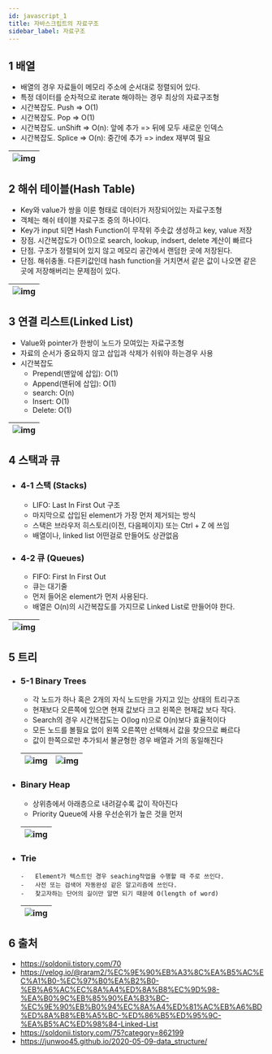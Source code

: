 ```yaml
---
id: javascript_1
title: 자바스크립트의 자료구조
sidebar_label: 자료구조
---
```


## 1 배열

-   배열의 경우 자료들이 메모리 주소에 순서대로 정렬되어 있다.
-   특정 데이터를 순차적으로 iterate 해야하는 경우 최상의 자료구조형
-   시간복잡도. Push => O(1)
-   시간복잡도. Pop => O(1)
-   시간복잡도. unShift => O(n): 앞에 추가 => 뒤에 모두 새로운 인덱스
-   시간복잡도. Splice => O(n): 중간에 추가 => index 재부여 필요

| ![img](/img/javascript/javascript_1_1.png) |
| ------------------------------------------ |


## 2 해쉬 테이블(Hash Table)

-   Key와 value가 쌍을 이룬 형태로 데이터가 저장되어있는 자료구조형
-   객체는 해쉬 테이블 자료구조 중의 하나이다.
-   Key가 input 되면 Hash Function이 무작위 주솟값 생성하고 key, value 저장
-   장점. 시간복잡도가 O(1)으로 search, lookup, indsert, delete 계산이 빠르다
-   단점. 구조가 정렬되어 있지 않고 메모리 공간에서 랜덤한 곳에 저장된다.
-   단점. 해쉬충돌. 다른키값인데 hash function을 거치면서 같은 값이 나오면 같은 곳에 저장해버리는 문제점이 있다.

| ![img](/img/javascript/javascript_1_2.png) |
| ------------------------------------------ |


## 3 연결 리스트(Linked List)

-   Value와 pointer가 한쌍이 노드가 모여있는 자료구조형
-   자료의 순서가 중요하지 않고 삽입과 삭제가 쉬워야 하는경우 사용
-   시간복잡도
    -   Prepend(맨앞에 삽입): O(1)
    -   Append(맨뒤에 삽입): O(1)
    -   search: O(n)
    -   Insert: O(1)
    -   Delete: O(1)

| ![img](/img/javascript/javascript_1_3.png) |
| ------------------------------------------ |


## 4 스택과 큐

-   ### 4-1 스택 (Stacks)
    -   LIFO: Last In First Out 구조
    -   마지막으로 삽입된 element가 가장 먼저 제거되는 방식
    -   스택은 브라우저 히스토리(이전, 다음페이지) 또는 Ctrl + Z 에 쓰임
    -   배열이나, linked list 어떤걸로 만들어도 상관없음
-   ### 4-2 큐 (Queues)
    -   FIFO: First In First Out
    -   큐는 대기줄
    -   먼저 들어온 element가 먼저 사용된다.
    -   배열은 O(n)의 시간복잡도를 가지므로 Linked List로 만들어야 한다.

| ![img](/img/javascript/javascript_1_4.png) |
| ------------------------------------------ |


## 5 트리

-   ### 5-1 Binary Trees

    -   각 노드가 하나 혹은 2개의 자식 노드만을 가지고 있는 상태의 트리구조
    -   현재보다 오른쪽에 있으면 현재 값보다 크고 왼쪽은 현재값 보다 작다.
    -   Search의 경우 시간복잡도는 O(log n)으로 O(n)보다 효율적이다
    -   모든 노드를 볼필요 없이 왼쪽 오른쪽만 선택해서 값을 찾으므로 빠르다
    -   값이 한쪽으로만 추가되서 불균형한 경우 배열과 거의 동일해진다

    | ![img](/img/javascript/javascript_1_5.png) | ![img](/img/javascript/javascript_1_5_1.png) |
    | ------------------------------------------ | -------------------------------------------- |


-   ### Binary Heap

    -   상위층에서 아래층으로 내려갈수록 값이 작아진다
    -   Priority Queue에 사용 우선순위가 높은 것을 먼저

    | ![img](/img/javascript/javascript_1_6.png) |
    | ------------------------------------------ |


-   ### Trie

        -   Element가 텍스트인 경우 seaching작업을 수행할 때 주로 쓰인다.
        -   사전 또는 검색어 자동완성 같은 알고리즘에 쓰인다.
        -   찾고자하는 단어의 길이만 알면 되기 때문에 O(length of word)

    | ![img](/img/javascript/javascript_1_7.png) |
    | ------------------------------------------ |


## 6 출처

-   https://soldonii.tistory.com/70
-   https://velog.io/@raram2/%EC%9E%90%EB%A3%8C%EA%B5%AC%EC%A1%B0-%EC%97%B0%EA%B2%B0-%EB%A6%AC%EC%8A%A4%ED%8A%B8%EC%9D%98-%EA%B0%9C%EB%85%90%EA%B3%BC-%EC%9E%90%EB%B0%94%EC%8A%A4%ED%81%AC%EB%A6%BD%ED%8A%B8%EB%A5%BC-%ED%86%B5%ED%95%9C-%EA%B5%AC%ED%98%84-Linked-List
-   https://soldonii.tistory.com/75?category=862199
-   https://junwoo45.github.io/2020-05-09-data_structure/
